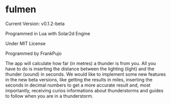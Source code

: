 # fulmen
Current Version: v0.1.2-beta

Programmed in Lua with Solar2d Engine

Under MIT License

Programmed by FrankPujo

The app will calculate how far (in metres) a thunder is from you. All you have to do is inserting the distance between the lighting (light) and the thunder (sound) in seconds. We would like to implement some new features in the new beta versions, like getting the results in miles, inserting the seconds in decimal numbers to get a more accurate result and, most importantly, receiving curios informations about thunderstorms and guides to follow when you are in a thunderstorm.

